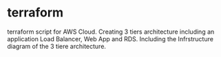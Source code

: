 # terraform
terraform script for AWS Cloud.
Creating 3 tiers architecture including an application Load Balancer, Web App and RDS.
Including the Infrstructure diagram of  the 3 tiere architecture.
